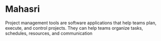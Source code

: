 # Mahasri
Project management tools are software applications that help teams plan, execute, and control projects. They can help teams organize tasks, schedules, resources, and communication
